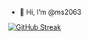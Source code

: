 - 👋 Hi, I’m @ms2063


<!---
ms2063/ms2063 is a ✨ special ✨ repository because its `README.md` (this file) appears on your GitHub profile.
You can click the Preview link to take a look at your changes.
--->


[![GitHub Streak](https://streak-stats.demolab.com?user=ms2063&theme=tokyonight&date_format=M%20j%5B%2C%20Y%5D&mode=weekly)](https://git.io/streak-stats)
